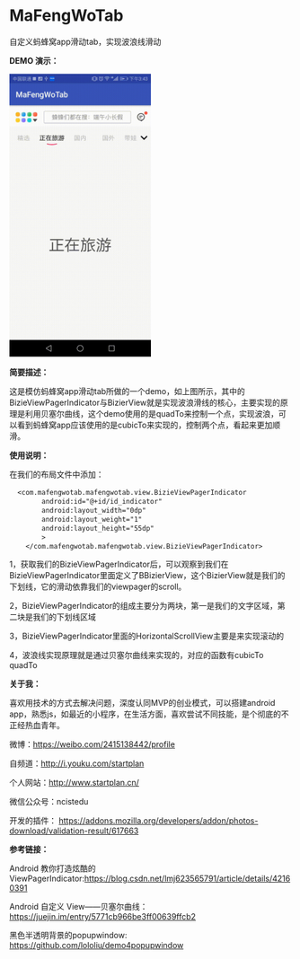 # MaFengWoTab
自定义蚂蜂窝app滑动tab，实现波浪线滑动

**DEMO 演示：**

<img src="https://github.com/MROU/MaFengWoTab/blob/master/app/src/main/res/mipmap-hdpi/mafengwotab.gif?raw=true" width="50%" height="50%">


**简要描述：**

 这是模仿蚂蜂窝app滑动tab所做的一个demo，如上图所示，其中的BizieViewPagerIndicator与BizierView就是实现波浪滑线的核心，主要实现的原理是利用贝塞尔曲线，这个demo使用的是quadTo来控制一个点，实现波浪，可以看到蚂蜂窝app应该使用的是cubicTo来实现的，控制两个点，看起来更加顺滑。

 **使用说明：**
 
 在我们的布局文件中添加：
 
 

```
  <com.mafengwotab.mafengwotab.view.BizieViewPagerIndicator
        android:id="@+id/id_indicator"
        android:layout_width="0dp"
        android:layout_weight="1"
        android:layout_height="55dp"
        >
    </com.mafengwotab.mafengwotab.view.BizieViewPagerIndicator>
```

1，获取我们的BizieViewPagerIndicator后，可以观察到我们在BizieViewPagerIndicator里面定义了BBizierView，这个BizierView就是我们的下划线，它的滑动依靠我们的viewpager的scroll。

2，BizieViewPagerIndicator的组成主要分为两块，第一是我们的文字区域，第二块是我们的下划线区域

3，BizieViewPagerIndicator里面的HorizontalScrollView主要是来实现滚动的

4，波浪线实现原理就是通过贝塞尔曲线来实现的，对应的函数有cubicTo quadTo

**关于我：**

喜欢用技术的方式去解决问题，深度认同MVP的创业模式，可以搭建android app，熟悉js，如最近的小程序，在生活方面，喜欢尝试不同技能，是个彻底的不正经热血青年。

微博：https://weibo.com/2415138442/profile

自频道：http://i.youku.com/startplan

个人网站：http://www.startplan.cn/

微信公众号：ncistedu


开发的插件： https://addons.mozilla.org/developers/addon/photos-download/validation-result/617663

**参考链接：**

Android 教你打造炫酷的ViewPagerIndicator:https://blog.csdn.net/lmj623565791/article/details/42160391

Android 自定义 View——贝塞尔曲线：
https://juejin.im/entry/5771cb966be3ff00639ffcb2

黑色半透明背景的popupwindow:
https://github.com/lololiu/demo4popupwindow



